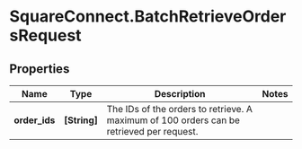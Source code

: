 # SquareConnect.BatchRetrieveOrdersRequest

## Properties
Name | Type | Description | Notes
------------ | ------------- | ------------- | -------------
**order_ids** | **[String]** | The IDs of the orders to retrieve. A maximum of 100 orders can be retrieved per request. | 


